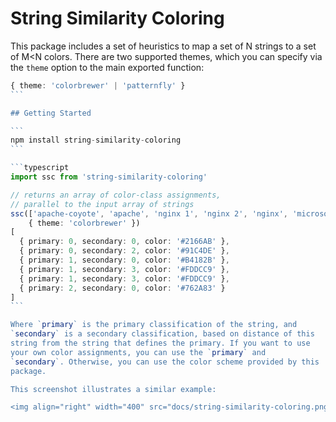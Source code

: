 # String Similarity Coloring

This package includes a set of heuristics to map a set of N strings to
a set of M<N colors. There are two supported themes, which you can specify via the `theme` option to the main exported function:

````typescript
{ theme: 'colorbrewer' | 'patternfly' }
```

## Getting Started

```
npm install string-similarity-coloring
```

```typescript
import ssc from 'string-similarity-coloring'

// returns an array of color-class assignments,
// parallel to the input array of strings
ssc(['apache-coyote', 'apache', 'nginx 1', 'nginx 2', 'nginx', 'microsoft a'],
    { theme: 'colorbrewer' })
[
  { primary: 0, secondary: 0, color: '#2166AB' },
  { primary: 0, secondary: 2, color: '#91C4DE' },
  { primary: 1, secondary: 0, color: '#B4182B' },
  { primary: 1, secondary: 3, color: '#FDDCC9' },
  { primary: 1, secondary: 3, color: '#FDDCC9' },
  { primary: 2, secondary: 0, color: '#762A83' }
]
```

Where `primary` is the primary classification of the string, and
`secondary` is a secondary classification, based on distance of this
string from the string that defines the primary. If you want to use
your own color assignments, you can use the `primary` and
`secondary`. Otherwise, you can use the color scheme provided by this
package.

This screenshot illustrates a similar example:

<img align="right" width="400" src="docs/string-similarity-coloring.png">
